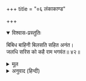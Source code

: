 +++
title = "०६ लंकाकाण्ड"

+++


<details open><summary>विश्वास-प्रस्तुतिः</summary>

बिबिध बाहिनी बिलसति सहित अनंत।  
जलधि सरिस को कहै राम भगवंत॥ ४२॥
</details>

<details><summary>मूल</summary>

बिबिध बाहिनी बिलसति सहित अनंत।  
जलधि सरिस को कहै राम भगवंत॥ ४२॥
</details>

<details><summary>अनुवाद (हिन्दी)</summary>

श्रीलक्ष्मणजीके साथ (वानर-भालुओंकी) नाना प्रकारकी सेना शोभा पा रही है। (वह इतनी विशाल है कि दूसरे समुद्रके समान प्रतीत होती है।) किंतु (जिसमें लक्ष्मणके रूपमें साक्षात् भगवान् अनन्त विराजमान थे और जो स्वयं भगवान् श्रीरामकी सेना थी) उसे (प्राकृत) समुद्रके समान कौन कहे। (समुद्र तो ससीम है, असीम भगवान् की सेना भी असीम ही होनी चाहिये।)॥ ४२॥
</details>
